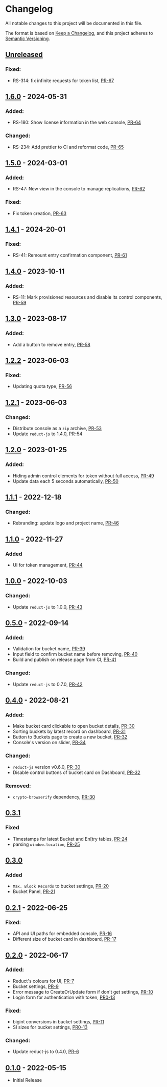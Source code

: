 # Changelog

All notable changes to this project will be documented in this file.

The format is based on [Keep a Changelog](https://keepachangelog.com/en/1.0.0/),
and this project adheres to [Semantic Versioning](https://semver.org/spec/v2.0.0.html).

## [Unreleased]

### Fixed:

- RS-314: fix infinite requests for token list, [PR-67](https://github.com/reductstore/web-console/pull/67)

## [1.6.0] - 2024-05-31

### Added:

- RS-180: Show license information in the web console, [PR-64](https://github.com/reductstore/web-console/pull/64)

### Changed:

- RS-234: Add prettier to CI and reformat code, [PR-65](https://github.com/reductstore/web-console/pull/65)

## [1.5.0] - 2024-03-01

### Added:

- RS-47: New view in the console to manage replications, [PR-62](https://github.com/reductstore/web-console/pull/62)

### Fixed:

- Fix token creation, [PR-63](https://github.com/reductstore/web-console/pull/63)

## [1.4.1] - 2024-20-01

### Fixed:

- RS-41: Remount entry confirmation component, [PR-61](https://github.com/reductstore/web-console/pull/61)

## [1.4.0] - 2023-10-11

### Added:

- RS-11: Mark provisioned resources and disable its control
  components, [PR-59](https://github.com/reductstore/web-console/pull/59)

## [1.3.0] - 2023-08-17

### Added:

- Add a button to remove entry, [PR-58](https://github.com/reductstore/web-console/pull/58)

## [1.2.2] - 2023-06-03

### Fixed:

- Updating quota type, [PR-56](https://github.com/reductstore/web-console/pull/56)

## [1.2.1] - 2023-06-03

### Changed:

- Distribute console as a `zip` archive, [PR-53](https://github.com/reductstore/web-console/pull/53)
- Update `reduct-js` to 1.4.0, [PR-54](https://github.com/reductstore/web-console/pull/54)

## [1.2.0] - 2023-01-25

### Added:

- Hiding admin control elements for token without full
  access, [PR-49](https://github.com/reductstore/web-console/pull/49)
- Update data each 5 seconds automatically, [PR-50](https://github.com/reductstore/web-console/pull/50)

## [1.1.1] - 2022-12-18

### Changed:

- Rebranding: update logo and project name, [PR-46](https://github.com/reductstore/web-console/pull/46)

## [1.1.0] - 2022-11-27

### Added

- UI for token management, [PR-44](https://github.com/reduct-storage/web-console/pull/44)

## [1.0.0] - 2022-10-03

### Changed:

- Update `reduct-js` to 1.0.0, [PR-43](https://github.com/reduct-storage/web-console/pull/43)

## [0.5.0] - 2022-09-14

### Added:

- Validation for bucket name, [PR-39](https://github.com/reduct-storage/web-console/pull/39)
- Input field to confirm bucket name before removing, [PR-40](https://github.com/reduct-storage/web-console/pull/40)
- Build and publish on release page from CI, [PR-41](https://github.com/reduct-storage/web-console/pull/41)

### Changed:

- Update `reduct-js` to 0.7.0, [PR-42](https://github.com/reduct-storage/web-console/pull/42)

## [0.4.0] - 2022-08-21

### Added:

- Make bucket card clickable to open bucket details, [PR-30](https://github.com/reduct-storage/web-console/pull/30)
- Sorting buckets by latest record on dashboard, [PR-31](https://github.com/reduct-storage/web-console/pull/31)
- Button to Buckets page to create a new bucket, [PR-32](https://github.com/reduct-storage/web-console/pull/32)
- Console's version on slider, [PR-34](https://github.com/reduct-storage/web-console/pull/34)

### Changed:

- `reduct-js` version v0.6.0, [PR-30](https://github.com/reduct-storage/web-console/pull/30)
- Disable control buttons of bucket card on Dashboard, [PR-32](https://github.com/reduct-storage/web-console/pull/32)

### Removed:

- `crypto-browserify` dependency, [PR-30](https://github.com/reduct-storage/web-console/pull/30)

## [0.3.1]

### Fixed

- Timestamps for latest Bucket and En[try tables, [PR-24](https://github.com/reduct-storage/web-console/pull/24)
- parsing `window.location`, [PR-25](https://github.com/reduct-storage/web-console/pull/25)

## [0.3.0]

### Added

- `Max. Block Records` to bucket settings, [PR-20](https://github.com/reduct-storage/web-console/pull/20)
- Bucket Panel, [PR-21](https://github.com/reduct-storage/web-console/pull/21)

## [0.2.1] - 2022-06-25

### Fixed:

- API and UI paths for embedded console, [PR-16](https://github.com/reduct-storage/web-console/pull/16)
- Different size of bucket card in dashboard, [PR-17](https://github.com/reduct-storage/web-console/pull/17)

## [0.2.0] - 2022-06-17

### Added:

- Reduct's colours for UI, [PR-7](https://github.com/reduct-storage/web-console/pull/7)
- Bucket settings, [PR-9](https://github.com/reduct-storage/web-console/pull/9)
- Error message to CreateOrUpdate form if don't get
  settings, [PR-10](https://github.com/reduct-storage/web-console/pull/10)
- Login form for authentication with token, [PR0-13](https://github.com/reduct-storage/web-console/pull/13)

### Fixed:

- bigint conversions in bucket settings, [PR-11](https://github.com/reduct-storage/web-console/pull/11)
- SI sizes for bucket settings, [PR0-13](https://github.com/reduct-storage/web-console/pull/13)

### Changed:

- Update reduct-js to 0.4.0, [PR-6](https://github.com/reduct-storage/web-console/pull/6)

## [0.1.0] - 2022-05-15

- Initial Release

[Unreleased]: https://github.com/reduct-storage/web-console/compare/v1.6.0...HEAD
[1.6.0]: https://github.com/reduct-storage/web-console/compare/v1.6.0...v1.5.0
[1.5.0]: https://github.com/reduct-storage/web-console/compare/v1.5.0...v1.4.1
[1.4.1]: https://github.com/reduct-storage/web-console/compare/v1.4.1...v1.4.0
[1.4.0]: https://github.com/reduct-storage/web-console/compare/v1.3.0...v1.4.0
[1.3.0]: https://github.com/reduct-storage/web-console/compare/v1.2.2...v1.3.0
[1.2.2]: https://github.com/reduct-storage/web-console/compare/v1.2.1...v1.2.2
[1.2.1]: https://github.com/reduct-storage/web-console/compare/v1.2.0...v1.2.1
[1.2.0]: https://github.com/reduct-storage/web-console/compare/v1.1.1...v1.2.0
[1.1.1]: https://github.com/reduct-storage/web-console/compare/v1.1.0...v1.1.1
[1.1.0]: https://github.com/reduct-storage/web-console/compare/v1.0.0...v1.1.0
[1.0.0]: https://github.com/reduct-storage/web-console/compare/v0.5.0...v1.0.0
[0.5.0]: https://github.com/reduct-storage/web-console/compare/v0.4.0...v0.5.0
[0.4.0]: https://github.com/reduct-storage/web-console/compare/v0.3.1...v0.4.0
[0.3.1]: https://github.com/reduct-storage/web-console/compare/v0.3.0...v0.3.1
[0.3.0]: https://github.com/reduct-storage/web-console/compare/v0.2.1...v0.3.0
[0.2.1]: https://github.com/reduct-storage/web-console/compare/v0.2.0...v0.2.1
[0.2.0]: https://github.com/reduct-storage/web-console/compare/v0.1.0...v0.2.0
[0.1.0]: https://github.com/reduct-storage/web-console/releases/tag/v0.1.0
